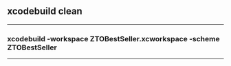
## xcodebuild clean


<hr>


### xcodebuild -workspace ZTOBestSeller.xcworkspace -scheme ZTOBestSeller



<hr>





